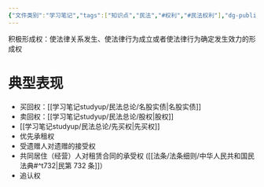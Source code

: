 ```yaml
---
{"文件类别":"学习笔记","tags":["知识点","民法","#权利","#民法权利"],"dg-publish":true,"permalink":"/学习笔记studyup/民法总论/积极形成权/","dgPassFrontmatter":true,"created":"2024-10-17T08:56:27.484+08:00","updated":"2024-11-01T14:31:58.006+08:00"}
---
```


积极形成权：使法律关系发生、使法律行为成立或者使法律行为确定发生效力的形成权
# 典型表现
- 买回权：[[学习笔记studyup/民法总论/名股实债\|名股实债]]
- 卖回权：[[学习笔记studyup/民法总论/股权\|股权]]
- [[学习笔记studyup/民法总论/先买权\|先买权]]
- 优先承租权
- 受遗赠人对遗赠的接受权
- 共同居住（经营）人对租赁合同的承受权 ([[法条/法条细则/中华人民共和国民法典#^t732\|民第 732 条]]）
- 追认权